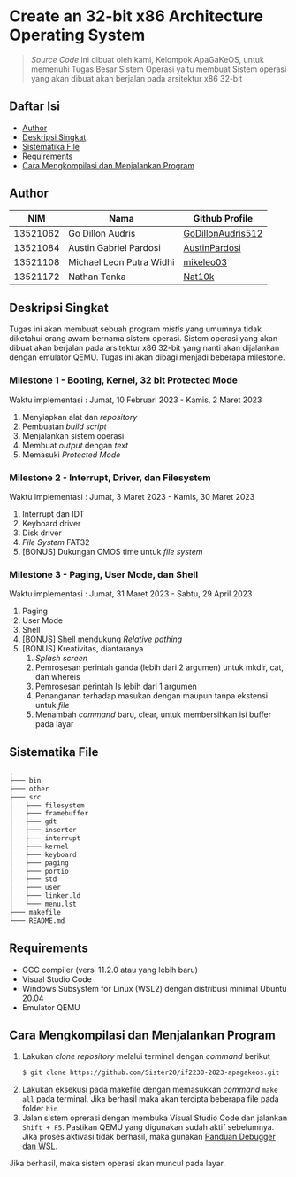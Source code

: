 # Create an 32-bit x86 Architecture Operating System
> *Source Code* ini dibuat oleh kami, Kelompok ApaGaKeOS, untuk memenuhi Tugas Besar Sistem Operasi yaitu membuat
> Sistem operasi yang akan dibuat akan berjalan pada arsitektur x86 32-bit

## Daftar Isi
- [Author](#author)
- [Deskripsi Singkat](#deskripsi-singkat)
- [Sistematika File](#sistematika-file)
- [Requirements](#requirements)
- [Cara Mengkompilasi dan Menjalankan Program](#cara-mengkompilasi-dan-menjalankan-program)

## Author
| NIM      | Nama                       | Github Profile                                            |
| -------- | ---------------------------|-----------------------------------------------------------|
| 13521062 | Go Dillon Audris           | [GoDillonAudris512](https://github.com/GoDillonAudris512) |
| 13521084 | Austin Gabriel Pardosi     | [AustinPardosi](https://github.com/AustinPardosi)         |
| 13521108 | Michael Leon Putra Widhi   | [mikeleo03](https://github.com/mikeleo03)                 |
| 13521172 | Nathan Tenka               | [Nat10k](https://github.com/Nat10k)                       |

## Deskripsi Singkat
Tugas ini akan membuat sebuah program *mistis* yang umumnya tidak diketahui orang awam bernama sistem operasi. Sistem operasi yang akan dibuat akan berjalan pada arsitektur x86 32-bit yang nanti akan dijalankan dengan emulator QEMU. Tugas ini akan dibagi menjadi beberapa milestone.

### Milestone 1 - Booting, Kernel, 32 bit Protected Mode
Waktu implementasi : Jumat, 10 Februari 2023 - Kamis, 2 Maret 2023
1. Menyiapkan alat dan *repository*
2. Pembuatan *build script*
3. Menjalankan sistem operasi
4. Membuat *output* dengan *text*
5. Memasuki *Protected Mode*

### Milestone 2 - Interrupt, Driver, dan Filesystem
Waktu implementasi : Jumat, 3 Maret 2023 - Kamis, 30 Maret 2023
1. Interrupt dan IDT
2. Keyboard driver
3. Disk driver
4. *File System* FAT32
5. [BONUS] Dukungan CMOS time untuk *file system*

### Milestone 3 - Paging, User Mode, dan Shell
Waktu implementasi : Jumat, 31 Maret 2023 - Sabtu, 29 April 2023
1. Paging
2. User Mode
3. Shell
4. [BONUS] Shell mendukung *Relative pathing*
5. [BONUS] Kreativitas, diantaranya
    1. *Splash screen*
    2. Pemrosesan perintah ganda (lebih dari 2 argumen) untuk mkdir, cat, dan whereis
    3. Pemrosesan perintah ls lebih dari 1 argumen
    4. Penanganan terhadap masukan dengan maupun tanpa ekstensi untuk *file*
    5. Menambah *command* baru, clear, untuk membersihkan isi buffer pada layar

## Sistematika File
```bash
.
├─── bin
├─── other
├─── src
│   ├─── filesystem
│   ├─── framebuffer
│   ├─── gdt
│   ├─── inserter
│   ├─── interrupt
│   ├─── kernel
│   ├─── keyboard
│   ├─── paging
│   ├─── portio
│   ├─── std
│   ├─── user
│   ├─── linker.ld
│   └─── menu.lst
├─── makefile
└─── README.md
```

## Requirements
- GCC compiler (versi 11.2.0 atau yang lebih baru)
- Visual Studio Code
- Windows Subsystem for Linux (WSL2) dengan distribusi minimal Ubuntu 20.04
- Emulator QEMU

## Cara Mengkompilasi dan Menjalankan Program
1. Lakukan *clone repository* melalui terminal dengan *command* berikut
    ``` bash
    $ git clone https://github.com/Sister20/if2230-2023-apagakeos.git
    ```
2. Lakukan eksekusi pada makefile dengan memasukkan *command* `make all` pada terminal. Jika berhasil maka akan tercipta beberapa file pada folder `bin`
3. Jalan sistem oprerasi dengan membuka Visual Studio Code dan jalankan `Shift + F5`. Pastikan QEMU yang digunakan sudah aktif sebelumnya. Jika proses aktivasi tidak berhasil, maka gunakan [Panduan Debugger dan WSL](https://docs.google.com/document/d/1Zt3yzP_OEiFz8g2lHlpBNNr9qUyXghFNeQlAeQpAaII/edit#). 

Jika berhasil, maka sistem operasi akan muncul pada layar.